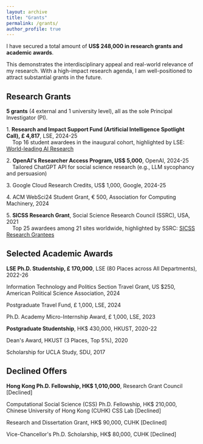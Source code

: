 ```yaml
---
layout: archive
title: "Grants"
permalink: /grants/
author_profile: true
---
```


I have secured a total amount of **US$ 248,000 in research grants and academic awards**. 

This demonstrates the interdisciplinary appeal and real-world relevance of my research. With a high-impact research agenda, I am well-positioned to attract substantial grants in the future.

## Research Grants
**5 grants** (4 external and 1 university level), all as the sole Principal Investigator (PI).

1\. **Research and Impact Support Fund (Artificial Intelligence Spotlight Call), £ 4,817**, LSE, 2024-25  
&nbsp;&nbsp;&nbsp;&nbsp;Top 16 student awardees in the inaugural cohort, highlighted by LSE: [World-leading AI Research](https://www.lse.ac.uk/DSI/AI/risf-projects)

2\. **OpenAI's Researcher Access Program, US$ 5,000**, OpenAI, 2024-25  
&nbsp;&nbsp;&nbsp;&nbsp;Tailored ChatGPT API for social science research (e.g., LLM sycophancy and persuasion)

3\. Google Cloud Research Credits, US$ 1,000, Google, 2024-25

4\. ACM WebSci24 Student Grant, € 500, Association for Computing Machinery, 2024

5\. **SICSS Research Grant**, Social Science Research Council (SSRC), USA, 2021  
&nbsp;&nbsp;&nbsp;&nbsp;Top 25 awardees among 21 sites worldwide, highlighted by SSRC: [SICSS Research Grantees](https://www.ssrc.org/programs/digital-culture/the-summer-institutes-in-computational-social-science/sicss-research-grantees/)

## Selected Academic Awards

**LSE Ph.D. Studentship, £ 170,000**, LSE (80 Places across All Departments), 2022-26

Information Technology and Politics Section Travel Grant, US $250, American Political Science Association, 2024

Postgraduate Travel Fund, £ 1,000, LSE, 2024

Ph.D. Academy Micro-Internship Award, £ 1,000, LSE, 2023

**Postgraduate Studentship**, HK$ 430,000, HKUST, 2020-22

Dean's Award, HKUST (3 Places, Top 5%), 2020

Scholarship for UCLA Study, SDU, 2017

## Declined Offers

**Hong Kong Ph.D. Fellowship, HK$ 1,010,000**, Research Grant Council [Declined]

Computational Social Science (CSS) Ph.D. Fellowship, HK$ 210,000, Chinese University of Hong Kong (CUHK) CSS Lab [Declined]

Research and Dissertation Grant, HK$ 90,000, CUHK [Declined]

Vice-Chancellor's Ph.D. Scholarship, HK$ 80,000, CUHK [Declined]
